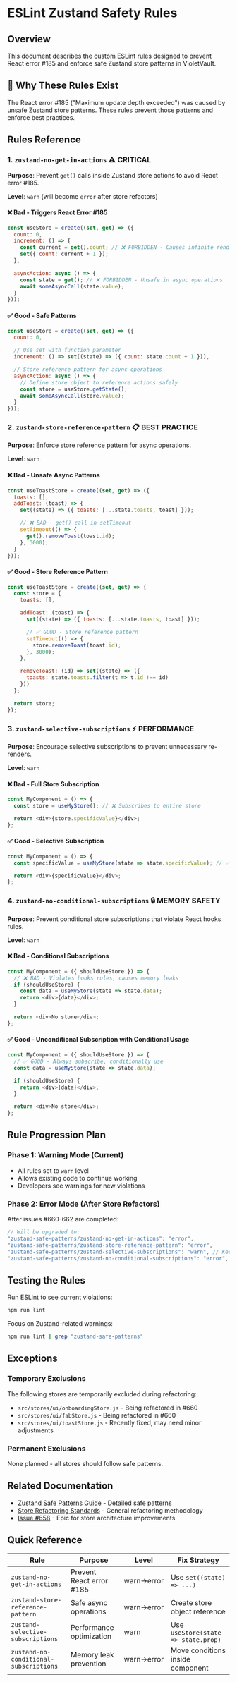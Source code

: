 # ESLint Zustand Safety Rules

## Overview

This document describes the custom ESLint rules designed to prevent React error #185 and enforce safe Zustand store patterns in VioletVault.

## 🚨 Why These Rules Exist

The React error #185 ("Maximum update depth exceeded") was caused by unsafe Zustand store patterns. These rules prevent those patterns and enforce best practices.

## Rules Reference

### 1. `zustand-no-get-in-actions` ⚠️ **CRITICAL**

**Purpose**: Prevent `get()` calls inside Zustand store actions to avoid React error #185.

**Level**: `warn` (will become `error` after store refactors)

#### ❌ Bad - Triggers React Error #185
```javascript
const useStore = create((set, get) => ({
  count: 0,
  increment: () => {
    const current = get().count; // ❌ FORBIDDEN - Causes infinite render loops
    set({ count: current + 1 });
  },

  asyncAction: async () => {
    const state = get(); // ❌ FORBIDDEN - Unsafe in async operations
    await someAsyncCall(state.value);
  }
}));
```

#### ✅ Good - Safe Patterns
```javascript
const useStore = create((set, get) => ({
  count: 0,

  // Use set with function parameter
  increment: () => set((state) => ({ count: state.count + 1 })),

  // Store reference pattern for async operations
  asyncAction: async () => {
    // Define store object to reference actions safely
    const store = useStore.getState();
    await someAsyncCall(store.value);
  }
}));
```

### 2. `zustand-store-reference-pattern` 📋 **BEST PRACTICE**

**Purpose**: Enforce store reference pattern for async operations.

**Level**: `warn`

#### ❌ Bad - Unsafe Async Patterns
```javascript
const useToastStore = create((set, get) => ({
  toasts: [],
  addToast: (toast) => {
    set((state) => ({ toasts: [...state.toasts, toast] }));

    // ❌ BAD - get() call in setTimeout
    setTimeout(() => {
      get().removeToast(toast.id);
    }, 3000);
  }
}));
```

#### ✅ Good - Store Reference Pattern
```javascript
const useToastStore = create((set, get) => {
  const store = {
    toasts: [],

    addToast: (toast) => {
      set((state) => ({ toasts: [...state.toasts, toast] }));

      // ✅ GOOD - Store reference pattern
      setTimeout(() => {
        store.removeToast(toast.id);
      }, 3000);
    },

    removeToast: (id) => set((state) => ({
      toasts: state.toasts.filter(t => t.id !== id)
    }))
  };

  return store;
});
```

### 3. `zustand-selective-subscriptions` ⚡ **PERFORMANCE**

**Purpose**: Encourage selective subscriptions to prevent unnecessary re-renders.

**Level**: `warn`

#### ❌ Bad - Full Store Subscription
```javascript
const MyComponent = () => {
  const store = useMyStore(); // ❌ Subscribes to entire store

  return <div>{store.specificValue}</div>;
};
```

#### ✅ Good - Selective Subscription
```javascript
const MyComponent = () => {
  const specificValue = useMyStore(state => state.specificValue); // ✅ Selective subscription

  return <div>{specificValue}</div>;
};
```

### 4. `zustand-no-conditional-subscriptions` 🔒 **MEMORY SAFETY**

**Purpose**: Prevent conditional store subscriptions that violate React hooks rules.

**Level**: `warn`

#### ❌ Bad - Conditional Subscriptions
```javascript
const MyComponent = ({ shouldUseStore }) => {
  // ❌ BAD - Violates hooks rules, causes memory leaks
  if (shouldUseStore) {
    const data = useMyStore(state => state.data);
    return <div>{data}</div>;
  }

  return <div>No store</div>;
};
```

#### ✅ Good - Unconditional Subscription with Conditional Usage
```javascript
const MyComponent = ({ shouldUseStore }) => {
  // ✅ GOOD - Always subscribe, conditionally use
  const data = useMyStore(state => state.data);

  if (shouldUseStore) {
    return <div>{data}</div>;
  }

  return <div>No store</div>;
};
```

## Rule Progression Plan

### Phase 1: Warning Mode (Current)
- All rules set to `warn` level
- Allows existing code to continue working
- Developers see warnings for new violations

### Phase 2: Error Mode (After Store Refactors)
After issues #660-662 are completed:
```javascript
// Will be upgraded to:
"zustand-safe-patterns/zustand-no-get-in-actions": "error",
"zustand-safe-patterns/zustand-store-reference-pattern": "error",
"zustand-safe-patterns/zustand-selective-subscriptions": "warn", // Keep as warn for flexibility
"zustand-safe-patterns/zustand-no-conditional-subscriptions": "error",
```

## Testing the Rules

Run ESLint to see current violations:
```bash
npm run lint
```

Focus on Zustand-related warnings:
```bash
npm run lint | grep "zustand-safe-patterns"
```

## Exceptions

### Temporary Exclusions
The following stores are temporarily excluded during refactoring:
- `src/stores/ui/onboardingStore.js` - Being refactored in #660
- `src/stores/ui/fabStore.js` - Being refactored in #660
- `src/stores/ui/toastStore.js` - Recently fixed, may need minor adjustments

### Permanent Exclusions
None planned - all stores should follow safe patterns.

## Related Documentation

- [Zustand Safe Patterns Guide](./Zustand-Safe-Patterns.md) - Detailed safe patterns
- [Store Refactoring Standards](./Component-Refactoring-Standards.md) - General refactoring methodology
- [Issue #658](https://github.com/thef4tdaddy/violet-vault/issues/658) - Epic for store architecture improvements

## Quick Reference

| Rule | Purpose | Level | Fix Strategy |
|------|---------|-------|--------------|
| `zustand-no-get-in-actions` | Prevent React error #185 | warn→error | Use `set((state) => ...)` |
| `zustand-store-reference-pattern` | Safe async operations | warn→error | Create store object reference |
| `zustand-selective-subscriptions` | Performance optimization | warn | Use `useStore(state => state.prop)` |
| `zustand-no-conditional-subscriptions` | Memory leak prevention | warn→error | Move conditions inside component |